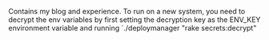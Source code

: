 Contains my blog and experience. To run on a new system, you need to decrypt the env variables by first setting the decryption key as the ENV_KEY environment variable and running `./deploymanager "rake secrets:decrypt"
